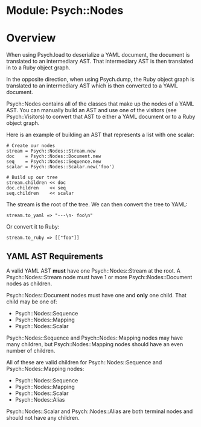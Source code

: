 # Module: Psych::Nodes
    

# Overview

When using Psych.load to deserialize a YAML document, the document is
translated to an intermediary AST.  That intermediary AST is then translated
in to a Ruby object graph.

In the opposite direction, when using Psych.dump, the Ruby object graph is
translated to an intermediary AST which is then converted to a YAML document.

Psych::Nodes contains all of the classes that make up the nodes of a YAML AST.
 You can manually build an AST and use one of the visitors (see
Psych::Visitors) to convert that AST to either a YAML document or to a Ruby
object graph.

Here is an example of building an AST that represents a list with one scalar:

    # Create our nodes
    stream = Psych::Nodes::Stream.new
    doc    = Psych::Nodes::Document.new
    seq    = Psych::Nodes::Sequence.new
    scalar = Psych::Nodes::Scalar.new('foo')

    # Build up our tree
    stream.children << doc
    doc.children    << seq
    seq.children    << scalar

The stream is the root of the tree.  We can then convert the tree to YAML:

    stream.to_yaml => "---\n- foo\n"

Or convert it to Ruby:

    stream.to_ruby => [["foo"]]

## YAML AST Requirements

A valid YAML AST **must** have one Psych::Nodes::Stream at the root.  A
Psych::Nodes::Stream node must have 1 or more Psych::Nodes::Document nodes as
children.

Psych::Nodes::Document nodes must have one and **only** one child.  That child
may be one of:

*   Psych::Nodes::Sequence
*   Psych::Nodes::Mapping
*   Psych::Nodes::Scalar

Psych::Nodes::Sequence and Psych::Nodes::Mapping nodes may have many children,
but Psych::Nodes::Mapping nodes should have an even number of children.

All of these are valid children for Psych::Nodes::Sequence and
Psych::Nodes::Mapping nodes:

*   Psych::Nodes::Sequence
*   Psych::Nodes::Mapping
*   Psych::Nodes::Scalar
*   Psych::Nodes::Alias

Psych::Nodes::Scalar and Psych::Nodes::Alias are both terminal nodes and
should not have any children.



